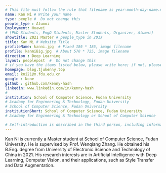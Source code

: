 ```yaml
---
# This file must follow the rule that filename is year-month-day-name.md .
name: Kan Ni # Write your name
type: people #  Do not change this
people_type : Alumni
Employment: Huawei
# [PhD Students, EngD Students, Master Students, Organizer, Alumni]
showtitle: 2021 Master # people_type in 201X
title: Kan Ni # Website Title
profileName: kanni.jpg  # Fixed 186 * 186, image filename
profile: kanniBig.jpg  # About 570 * 725, image filename
direction : Deep Learning
layout: peoplepost  #  Do not change this
# if you have the items listed below, please write here; if not, please write None.
homepage: blog.tjukenny.top
email: kni21@m.fdu.edu.cn
google : None
github : github.com/kenny-hash
linkedin: www.linkedin.com/in/kenny-hash
# 
institution: School of Computer Science, Fudan University
# Academy for Engineering & Technology, Fudan University
# School of Computer Science, Fudan University
institutionShort: School of Computer Science, Fudan University
# Academy for Engineering & Technology or School of Computer Science

# Self-introduction is described in the third person, including information such as educational experience
---
```


Kan Ni is currently a Master student at School of Computer Science, Fudan University. He is supervised by Prof. Wenqiang Zhang. He obtained his B.Eng. degree from University of Electronic Science and Technology of China in 2021. His research interests are in Artificial Intelligence with Deep Learning, Computer Vision, and their applications, such as Style Transfer and Data Augmentation.






